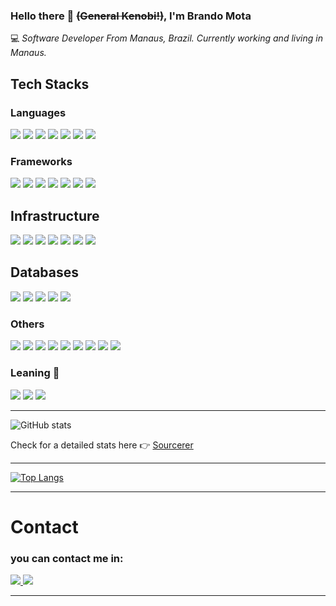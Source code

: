 ### Hello there 👋 ~~(General Kenobi!)~~, I'm Brando Mota
:computer: _Software Developer From Manaus, Brazil. Currently working and living in Manaus._


## Tech Stacks

### Languages
<p float="left">
<img src="https://img.shields.io/badge/-Java-white?style=flat&logo=java&logoColor=red">
<img src="https://img.shields.io/badge/-Python-2076F8?style=flat&logo=python&logoColor=yellow">
<img src="https://img.shields.io/badge/-Javascript-2076F8?style=flat&logo=javascript&logoColor=yellow">
<img src="https://img.shields.io/badge/-Csharp-e303fc?style=flat&logo=C-sharp&logoColor=white">
<img src="https://img.shields.io/badge/-Typescript-2076F8?style=flat&logo=typescript&logoColor=white">
<img src="https://img.shields.io/badge/-HTML-2076F8?style=flat&logo=HTML5&logoColor=red">
<img src="https://img.shields.io/badge/-CSS-e303fc?style=flat&logo=CSS3&logoColor=white">
</p>

### Frameworks
<p float="left">
<img src="https://img.shields.io/badge/-Spring-03fc0b?style=flat&logo=spring&logoColor=white">
<img src="https://img.shields.io/badge/-Quarkus-2076F8?style=flat&logo=quarkus&logoColor=white">
<img src="https://img.shields.io/badge/-Angular-2076F8?style=flat&logo=angular&logoColor=red">
<img src="https://img.shields.io/badge/-Django-02a307?style=flat&logo=django&logoColor=red">
<img src="https://img.shields.io/badge/-Express-02a307?style=flat&logo=express&logoColor=red">
<img src="https://img.shields.io/badge/-HapiJS-718072?style=flat&logo=hapi&logoColor=red">
<img src="https://img.shields.io/badge/-.Net-e303fc?style=flat&logo=.net&logoColor=red">
</p>

## Infrastructure
<p float="left">
<img src="https://img.shields.io/badge/-docker-2076F8?style=flat&logo=docker&logoColor=white">
<img src="https://img.shields.io/badge/-kubernetes-2076F8?style=flat&logo=kubernetes&logoColor=white">
<img src="https://img.shields.io/badge/-rancher-242f9e?style=flat&logo=rancher&logoColor=white">
<img src="https://img.shields.io/badge/-jenkins-a1a60a?style=flat&logo=jenkins">
<img src="https://img.shields.io/badge/-gitlab-fff?style=flat&logo=gitlab&logoColor=white">
<img src="https://img.shields.io/badge/-travis-fff?style=flat&logo=travis&logoColor=white">
<img src="https://img.shields.io/badge/-google%20cloud%20plataform-fff?style=flat&logo=google-cloud">
</p>

## Databases
<p float="left">
<img src="https://img.shields.io/badge/-postgresql-fff?style=flat&logo=postgresql&logoColor=blue">
<img src="https://img.shields.io/badge/-oracle%20PL/SQL-fff?style=flat&logo=oracle&logoColor=red">
<img src="https://img.shields.io/badge/-mysql-fff?style=flat&logo=mysql">
<img src="https://img.shields.io/badge/-mongoDB-fff?style=flat&logo=mongoDB">
<img src="https://img.shields.io/badge/-MS%20SQL%20Server-2076F8?style=flat&logo=microsoft-sql-server">
</p>

### Others
<p float="left">
<img src="https://img.shields.io/badge/-elasticsearch-yellow?style=flat&logo=elasticsearch">
<img src="https://img.shields.io/badge/-rabbitmq-red?style=flat&logo=rabbitmq">
<img src="https://img.shields.io/badge/-mosquito-2076F8?style=flat&logo=eclipse-mosquitto">
<img src="https://img.shields.io/badge/-arduino-white?style=flat&logo=arduino">
<img src="https://img.shields.io/badge/-raspberry-blue?style=flat&logo=raspberry-pi">
<img src="https://img.shields.io/badge/-linux-white?style=flat&logo=linux">
<img src="https://img.shields.io/badge/-openCV-white?style=flat&logo=opencv">
<img src="https://img.shields.io/badge/-arduino-white?style=flat&logo=arduino">
<img src="https://img.shields.io/badge/-puppeteer-white?logo=puppeteer">
</p>

### Leaning 🌱
<p float="left">
<img src="https://img.shields.io/badge/-Go-2076F8?style=flat&logo=go&logoColor=white">
<img src="https://img.shields.io/badge/-ReactJS-2076F8?style=flat&logo=react&logoColor=white">
<img src="https://img.shields.io/badge/-robot--framework-blue?logo=robot-framework">
</p>

---

![GitHub stats](https://github-readme-stats.vercel.app/api?username=brandomota&show_icons=true&hide_border=true)

Check for a detailed stats here :point_right: [Sourcerer](https://sourcerer.io/brandomota)

---

[![Top Langs](https://github-readme-stats.vercel.app/api/top-langs/?username=brandomota)](https://github.com/brandomota/github-readme-stats)

---

# Contact
### you can contact me in:
<p float="left">
<a href="https://www.linkedin.com/in/brando-mota/">
<img src="https://img.shields.io/badge/-linkedin-white?style=flat&logo=linkedin&logoColor=blue">
</a>
<a href="mailto://bmota45@gmail.com">
<img src="https://img.shields.io/badge/-gmail-white?style=flat&logo=gmail&logoColor=red">
</a>
</p>


---
<!--
**brandomota/brandomota** is a ✨ _special_ ✨ repository because its `README.md` (this file) appears on your GitHub profile.

Here are some ideas to get you started:

- 🔭 I’m currently working on ...
- 🌱 I’m currently learning ...
- 👯 I’m looking to collaborate on ...
- 🤔 I’m looking for help with ...
- 💬 Ask me about ...
- 📫 How to reach me: ...
- 😄 Pronouns: ...
- ⚡ Fun fact: ...
-->

